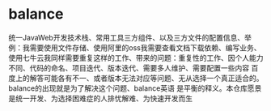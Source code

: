# balance
统一JavaWeb开发技术栈、常用工具三方组件、以及三方文件的配置信息、举例：我需要使用文件存储、使用阿里的oss我需要查看文档下载依赖、编写业务、使用七牛云我同样需要重复这样的工作、带来的问题：重复性的工作、因个人能力不同、代码的命名、项目迭代、版本迭代、需要多人维护、需要配置一些内容 百度上的解答可能各有不一、或者版本无法对应等问题、无从选择一个真正适合的。balance的出现就是为了解决这个问题、balance英语 是平衡的释义。本仓库愿景是统一开发、为选择困难症的人排忧解难、为快速开发而生
